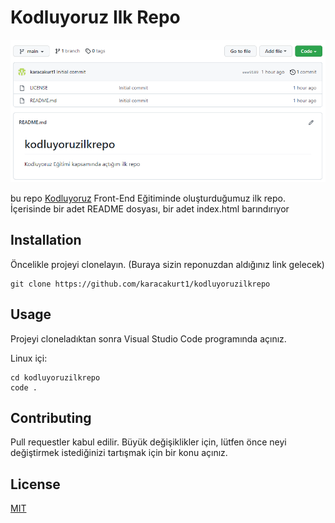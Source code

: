 # Kodluyoruz Ilk Repo

![image](resim.png)

bu repo [Kodluyoruz](kodluyoruz.org) Front-End Eğitiminde oluşturduğumuz ilk repo. İçerisinde bir adet README dosyası, bir adet index.html barındırıyor

## Installation

Öncelikle projeyi clonelayın. (Buraya sizin reponuzdan aldığınız link gelecek)

```
git clone https://github.com/karacakurt1/kodluyoruzilkrepo
```

## Usage

Projeyi cloneladıktan sonra Visual Studio Code programında açınız.

Linux içi:

```
cd kodluyoruzilkrepo
code .
```

## Contributing

Pull requestler kabul edilir. Büyük değişiklikler için, lütfen önce neyi değiştirmek istediğinizi tartışmak için bir konu açınız.

## License

[MIT](https://choosealicense.com/licenses/mit/)
